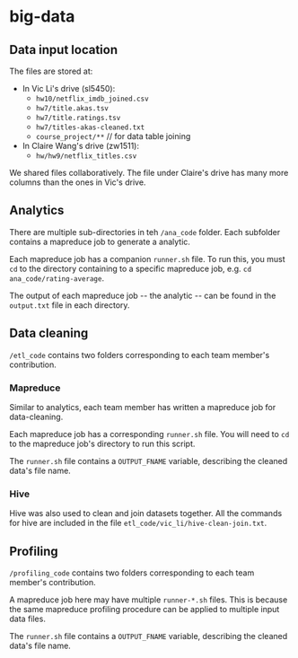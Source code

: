 # big-data

## Data input location

The files are stored at:

- In Vic Li's drive (sl5450):
  - `hw10/netflix_imdb_joined.csv`
  - `hw7/title.akas.tsv`
  - `hw7/title.ratings.tsv`
  - `hw7/titles-akas-cleaned.txt`
  - `course_project/**`      // for data table joining
- In Claire Wang's drive (zw1511):
  - `hw/hw9/netflix_titles.csv`

We shared files collaboratively. The file under Claire's drive has many more columns than the ones in Vic's drive.

## Analytics

There are multiple sub-directories in teh `/ana_code` folder. Each subfolder contains a mapreduce job to generate a analytic.

Each mapreduce job has a companion `runner.sh` file. To run this, you must `cd` to the directory containing to a specific mapreduce job, e.g. `cd ana_code/rating-average`.

The output of each mapreduce job -- the analytic -- can be found in the `output.txt` file in each directory.

## Data cleaning

`/etl_code` contains two folders corresponding to each team member's contribution. 

### Mapreduce

Similar to analytics, each team member has written a mapreduce job for data-cleaning.

Each mapreduce job has a corresponding `runner.sh` file. You will need to `cd` to the mapreduce job's directory to run this script.

The `runner.sh` file contains a `OUTPUT_FNAME` variable, describing the cleaned data's file name.


### Hive

Hive was also used to clean and join datasets together. All the commands for hive are included in the file `etl_code/vic_li/hive-clean-join.txt`.

## Profiling

`/profiling_code` contains two folders corresponding to each team member's contribution.

A mapreduce job here may have multiple `runner-*.sh` files. This is because the same mapreduce profiling procedure can be applied to multiple input data files.

The `runner.sh` file contains a `OUTPUT_FNAME` variable, describing the cleaned data's file name.
